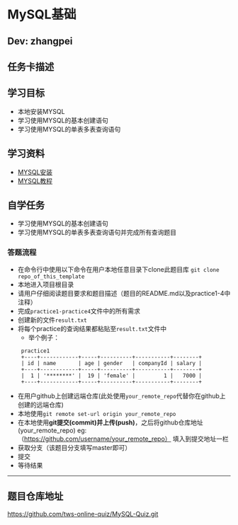 # MySQL基础
Dev:  zhangpei
-----------------------------------------------

## 任务卡描述

## 学习目标
- 本地安装MYSQL
- 学习使用MYSQL的基本创建语句
- 学习使用MYSQL的单表多表查询语句

## 学习资料
- [MYSQL安装](https://www.mysql.com/downloads/)
- [MYSQL教程](http://www.runoob.com/mysql/mysql-tutorial.html)


## 自学任务
- 学习使用MYSQL的基本创建语句
- 学习使用MYSQL的单表多表查询语句并完成所有查询题目

### 答题流程
- 在命令行中使用以下命令在用户本地任意目录下clone此题目库 `git clone repo_of_this_template`
- 本地进入项目根目录
- 请用户仔细阅读题目要求和题目描述（题目的README.md以及practice1-4中注释）
- 完成`practice1-practice4`文件中的所有需求
- 创建新的文件`result.txt`
- 将每个practice的查询结果都粘贴至`result.txt`文件中
  - 举个例子：
  ```
   practice1
   +----+------------+-----+----------+-----------+--------+
   | id | name       | age | gender   | companyId | salary |
   +----+------------+-----+----------+-----------+--------+
   |  1 | '********' |  19 | 'female' |         1 |   7000 |
   +----+------------+-----+----------+-----------+--------+
  
  ```
- 在用户github上创建远端仓库(此处使用`your_remote_repo`代替你在github上创建的远端仓库)
- 本地使用`git remote set-url origin your_remote_repo`
- 在本地使用**git提交(commit)**并**上传(push)**，之后将github仓库地址(your_remote_repo) eg:（https://github.com/username/your_remote_repo） 填入到提交地址一栏 
- 获取分支（该题目分支填写master即可）
- 提交
- 等待结果
---------------------------------------------------------------------------


## 题目仓库地址
https://github.com/tws-online-quiz/MySQL-Quiz.git










